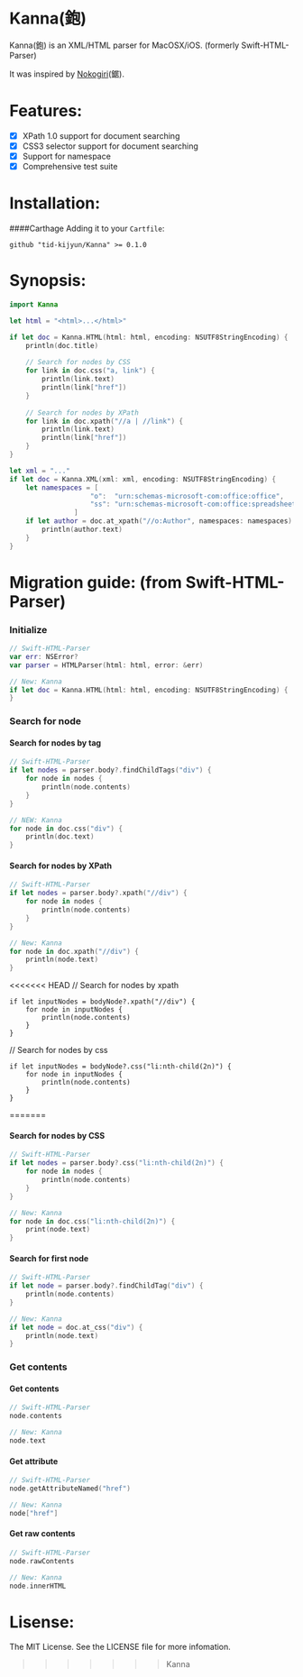 Kanna(鉋)
=================

Kanna(鉋) is an XML/HTML parser for MacOSX/iOS. (formerly Swift-HTML-Parser)

It was inspired by [Nokogiri](https://github.com/sparklemotion/nokogiri)(鋸).

Features:
=================
- [x] XPath 1.0 support for document searching
- [x] CSS3 selector support for document searching
- [x] Support for namespace
- [x] Comprehensive test suite

Installation:
=================
####Carthage
Adding it to your `Cartfile`:

```
github "tid-kijyun/Kanna" >= 0.1.0
```

Synopsis:
=================

```swift
import Kanna

let html = "<html>...</html>"

if let doc = Kanna.HTML(html: html, encoding: NSUTF8StringEncoding) {
    println(doc.title)
    
    // Search for nodes by CSS
    for link in doc.css("a, link") {
        println(link.text)
        println(link["href"])
    }
    
    // Search for nodes by XPath
    for link in doc.xpath("//a | //link") {
        println(link.text)
        println(link["href"])
    }
}
```

```swift
let xml = "..."
if let doc = Kanna.XML(xml: xml, encoding: NSUTF8StringEncoding) {
    let namespaces = [
                    "o":  "urn:schemas-microsoft-com:office:office",
                    "ss": "urn:schemas-microsoft-com:office:spreadsheet"
                ]
    if let author = doc.at_xpath("//o:Author", namespaces: namespaces) {
        println(author.text)
    }
}
```

Migration guide: (from Swift-HTML-Parser)
=================

### Initialize
```swift
// Swift-HTML-Parser
var err: NSError?
var parser = HTMLParser(html: html, error: &err)

// New: Kanna
if let doc = Kanna.HTML(html: html, encoding: NSUTF8StringEncoding) {
}
```
### Search for node
#### Search for nodes by tag
```swift
// Swift-HTML-Parser
if let nodes = parser.body?.findChildTags("div") {
    for node in nodes {
        println(node.contents)
    }
}

// NEW: Kanna
for node in doc.css("div") {
    println(doc.text)
}
```

#### Search for nodes by XPath
```swift
// Swift-HTML-Parser
if let nodes = parser.body?.xpath("//div") {
    for node in nodes {
        println(node.contents)
    }
}

// New: Kanna
for node in doc.xpath("//div") {
    println(node.text)
}
```

<<<<<<< HEAD
// Search for nodes by xpath
```
if let inputNodes = bodyNode?.xpath("//div") {
    for node in inputNodes {
        println(node.contents)
    }
}
```

// Search for nodes by css
```
if let inputNodes = bodyNode?.css("li:nth-child(2n)") {
    for node in inputNodes {
        println(node.contents)
    }
}
```
=======
#### Search for nodes by CSS
```swift
// Swift-HTML-Parser
if let nodes = parser.body?.css("li:nth-child(2n)") {
    for node in nodes {
        println(node.contents)
    }
}

// New: Kanna
for node in doc.css("li:nth-child(2n)") {
    print(node.text)
}
```

#### Search for first node
```swift
// Swift-HTML-Parser
if let node = parser.body?.findChildTag("div") {
    println(node.contents)
}

// New: Kanna
if let node = doc.at_css("div") {
    println(node.text)
}
```

### Get contents

#### Get contents
```swift
// Swift-HTML-Parser
node.contents

// New: Kanna
node.text
```

#### Get attribute
```swift
// Swift-HTML-Parser
node.getAttributeNamed("href")

// New: Kanna
node["href"]
```

#### Get raw contents
```swift
// Swift-HTML-Parser
node.rawContents

// New: Kanna
node.innerHTML
```

Lisense:
=================
The MIT License. See the LICENSE file for more infomation.
>>>>>>> Kanna
